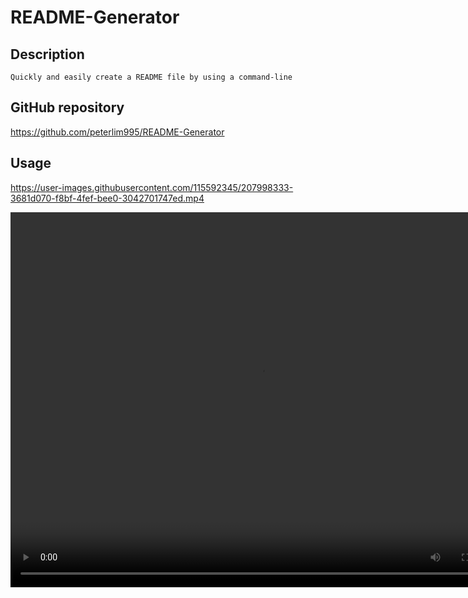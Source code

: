 # README-Generator

## Description

```
Quickly and easily create a README file by using a command-line

```

## GitHub repository

https://github.com/peterlim995/README-Generator



## Usage

https://user-images.githubusercontent.com/115592345/207998333-3681d070-f8bf-4fef-bee0-3042701747ed.mp4

<video width="800" height="600" controls>
  <source src="https://user-images.githubusercontent.com/115592345/207998333-3681d070-f8bf-4fef-bee0-3042701747ed.mp4" type="video/mp4">
  
</video>

